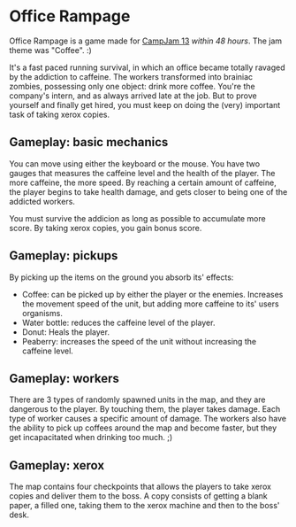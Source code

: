 Office Rampage
===========

Office Rampage is a game made for [CampJam 13](http://www.gamux.com.br/campjam/edicoes/2013/) *within 48 hours*. The jam theme was "Coffee". :)

It's a fast paced running survival, in which an office became totally ravaged by the addiction to caffeine. The workers transformed into brainiac zombies, possessing only one object: drink more coffee.
You're the company's intern, and as always arrived late at the job. But to prove yourself and finally get hired, you must keep on doing the (very) important task of taking xerox copies.


Gameplay: basic mechanics
---------------------
You can move using either the keyboard or the mouse. 
You have two gauges that measures the caffeine level and the health of the player.
The more caffeine, the more speed.
By reaching a certain amount of caffeine, the player begins to take health damage, and gets closer to being one of the addicted workers.

You must survive the addicion as long as possible to accumulate more score.
By taking xerox copies, you gain bonus score.


Gameplay: pickups
---------------------

By picking up the items on the ground you absorb its' effects:
-   Coffee: can be picked up by either the player or the enemies. Increases the movement speed of the unit, but adding more caffeine to its' users organisms.
-   Water bottle: reduces the caffeine level of the player.
-   Donut: Heals the player.
-   Peaberry: increases the speed of the unit without increasing the caffeine level.


Gameplay: workers
---------------------

There are 3 types of randomly spawned units in the map, and they are dangerous to the player. By touching them, the player takes damage. Each type of worker causes a specific amount of damage.
The workers also have the ability to pick up coffees around the map and become faster, but they get incapacitated when drinking too much. ;)


Gameplay: xerox
---------------------

The map contains four checkpoints that allows the players to take xerox copies and deliver them to the boss.
A copy consists of getting a blank paper, a filled one, taking them to the xerox machine and then to the boss' desk. 

